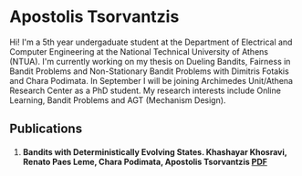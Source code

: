 # Apostolis Tsorvantzis
Hi! I'm a 5th year undergaduate student at the Department of Electrical and Computer Engineering at the National Technical University of Athens (NTUA). I'm currently working on my thesis on Dueling Bandits, Fairness in Bandit Problems and Non-Stationary Bandit Problems with Dimitris Fotakis and Chara Podimata. In September I will be joining Archimedes Unit/Athena Research Center as a PhD student.
My research interests include Online Learning, Bandit Problems and AGT (Mechanism Design). 



## Publications
1. #### Bandits with Deterministically Evolving States. Khashayar Khosravi, Renato Paes Leme, Chara Podimata, Apostolis Tsorvantzis [PDF](https://arxiv.org/pdf/2307.11655.pdf)
